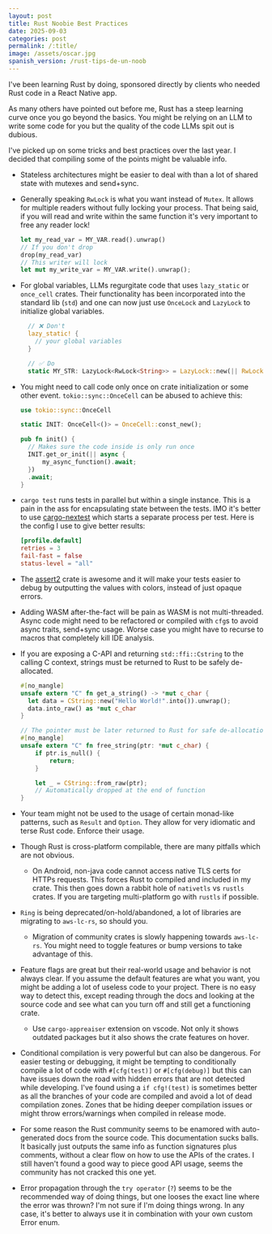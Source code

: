 ```yaml
---
layout: post
title: Rust Noobie Best Practices
date: 2025-09-03
categories: post
permalink: /:title/
image: /assets/oscar.jpg
spanish_version: /rust-tips-de-un-noob
---
```


I've been learning Rust by doing, sponsored directly by clients who needed Rust code in a React Native app.

As many others have pointed out before me, Rust has a steep learning curve once you go beyond the basics. You might be relying on an LLM to write some code for you but the quality of the code LLMs spit out is dubious.

I've picked up on some tricks and best practices over the last year. I decided that compiling some of the points might be valuable info.

- Stateless architectures might be easier to deal with than a lot of shared state with mutexes and send+sync.
- Generally speaking `RwLock` is what you want instead of `Mutex`. It allows for multiple readers without fully locking your process. That being said, if you will read and write within the same function it's very important to free any reader lock!

  ```rust
  let my_read_var = MY_VAR.read().unwrap()
  // If you don't drop
  drop(my_read_var)
  // This writer will lock
  let mut my_write_var = MY_VAR.write().unwrap();
  ```

- For global variables, LLMs regurgitate code that uses `lazy_static` or `once_cell` crates. Their functionality has been incorporated into the standard lib (`std`) and one can now just use `OnceLock` and `LazyLock` to initialize global variables.

  ```rust
    // ❌ Don't
    lazy_static! {
      // your global variables
    }

    // ✅ Do
    static MY_STR: LazyLock<RwLock<String>> = LazyLock::new(|| RwLock::new("Hello World!".into()));
  ```

- You might need to call code only once on crate initialization or some other event. `tokio::sync::OnceCell` can be abused to achieve this:

  ```rust
  use tokio::sync::OnceCell

  static INIT: OnceCell<()> = OnceCell::const_new();

  pub fn init() {
    // Makes sure the code inside is only run once
    INIT.get_or_init(|| async {
        my_async_function().await;
    })
    .await;
  }
  ```

- `cargo test` runs tests in parallel but within a single instance. This is a pain in the ass for encapsulating state between the tests. IMO it's better to use [cargo-nextest](https://nexte.st/) which starts a separate process per test. Here is the config I use to give better results:

  ```toml
  [profile.default]
  retries = 3
  fail-fast = false
  status-level = "all"
  ```

- The [assert2](https://crates.io/crates/assert2) crate is awesome and it will make your tests easier to debug by outputting the values with colors, instead of just opaque errors.
- Adding WASM after-the-fact will be pain as WASM is not multi-threaded. Async code might need to be refactored or compiled with `cfg`s to avoid async traits, send+sync usage. Worse case you might have to recurse to macros that completely kill IDE analysis.
- If you are exposing a C-API and returning `std::ffi::Cstring` to the calling C context, strings must be returned to Rust to be safely de-allocated.

  ```rust
  #[no_mangle]
  unsafe extern "C" fn get_a_string() -> *mut c_char {
    let data = CString::new("Hello World!".into()).unwrap();
    data.into_raw() as *mut c_char
  }

  // The pointer must be later returned to Rust for safe de-allocation
  #[no_mangle]
  unsafe extern "C" fn free_string(ptr: *mut c_char) {
      if ptr.is_null() {
          return;
      }

      let _ = CString::from_raw(ptr);
      // Automatically dropped at the end of function
  }
  ```

- Your team might not be used to the usage of certain monad-like patterns, such as `Result` and `Option`. They allow for very idiomatic and terse Rust code. Enforce their usage.
- Though Rust is cross-platform compilable, there are many pitfalls which are not obvious.
  - On Android, non-java code cannot access native TLS certs for HTTPs requests. This forces Rust to compiled and included in my crate. This then goes down a rabbit hole of `nativetls` vs `rustls` crates. If you are targeting multi-platform go with `rustls` if possible.
- `Ring` is being deprecated/on-hold/abandoned, a lot of libraries are migrating to `aws-lc-rs`, so should you.
  - Migration of community crates is slowly happening towards `aws-lc-rs`. You might need to toggle features or bump versions to take advantage of this.
- Feature flags are great but their real-world usage and behavior is not always clear. If you assume the default features are what you want, you might be adding a lot of useless code to your project. There is no easy way to detect this, except reading through the docs and looking at the source code and see what can you turn off and still get a functioning crate.
  - Use `cargo-appreaiser` extension on vscode. Not only it shows outdated packages but it also shows the crate features on hover.
- Conditional compilation is very powerful but can also be dangerous. For easier testing or debugging, it might be tempting to conditionally compile a lot of code with `#[cfg(test)]` or `#[cfg(debug)]` but this can have issues down the road with hidden errors that are not detected while developing. I've found using a `if cfg!(test)` is sometimes better as all the branches of your code are compiled and avoid a lot of dead compilation zones. Zones that be hiding deeper compilation issues or might throw errors/warnings when compiled in release mode.
- For some reason the Rust community seems to be enamored with auto-generated docs from the source code. This documentation sucks balls. It basically just outputs the same info as function signatures plus comments, without a clear flow on how to use the APIs of the crates. I still haven't found a good way to piece good API usage, seems the community has not cracked this one yet.
- Error propagation through the `try operator` (`?`) seems to be the recommended way of doing things, but one looses the exact line where the error was thrown? I'm not sure if I'm doing things wrong. In any case, it's better to always use it in combination with your own custom Error enum.
